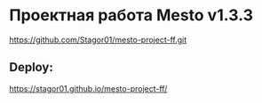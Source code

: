 # Проектная работа Mesto v1.3.3
https://github.com/Stagor01/mesto-project-ff.git
## Deploy:
https://stagor01.github.io/mesto-project-ff/